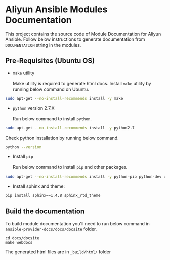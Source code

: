 Aliyun Ansible Modules Documentation
=============================================

This project contains the source code of Module Documentation for Aliyun Ansible. 
Follow below instructions to generate documentation from `DOCUMENTATION` string in the modules.


## Pre-Requisites (Ubuntu OS)

* `make` utility <br/><br/>
 Make utility is required to generate html docs. Install `make` utility by running below command on Ubuntu.
```sh
sudo apt-get --no-install-recommends install -y make 
```
* `python` version 2.7.X<br/><br/>
 Run below command to install `python`.
```sh
sudo apt-get --no-install-recommends install -y python2.7
```
Check python installation by running below command.
```sh
python --version
```
* Install `pip`<br/><br/>
 Run below command to install `pip` and other packages.
```sh
sudo apt-get --no-install-recommends install -y python-pip python-dev dos2unix
```

* Install sphinx and theme: 

```sh
pip install sphinx==1.4.8 sphinx_rtd_theme
```

## Build the documentation
To build module documentation you'll need to run below command in `ansible-provider-docs/docs/docsite` folder.

```
cd docs/docsite
make webdocs 
```
The generated html files are in `_build/html/` folder
